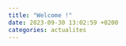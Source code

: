 ```yaml
---
title: "Welcome !"
date: 2023-09-30 13:02:59 +0200 
categories: actualites
---
```


[jekyll-docs]: https://jekyllrb.com/docs/home
[jekyll-gh]:   https://github.com/jekyll/jekyll

